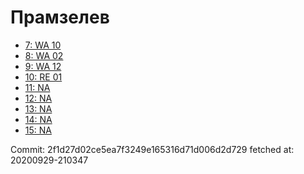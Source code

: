 # Прамзелев
- [7: WA 10](7.md)
- [8: WA 02](8.md)
- [9: WA 12](9.md)
- [10: RE 01](10.md)
- [11: NA](11.md)
- [12: NA](12.md)
- [13: NA](13.md)
- [14: NA](14.md)
- [15: NA](15.md)

Commit: 2f1d27d02ce5ea7f3249e165316d71d006d2d729
 fetched at: 20200929-210347
